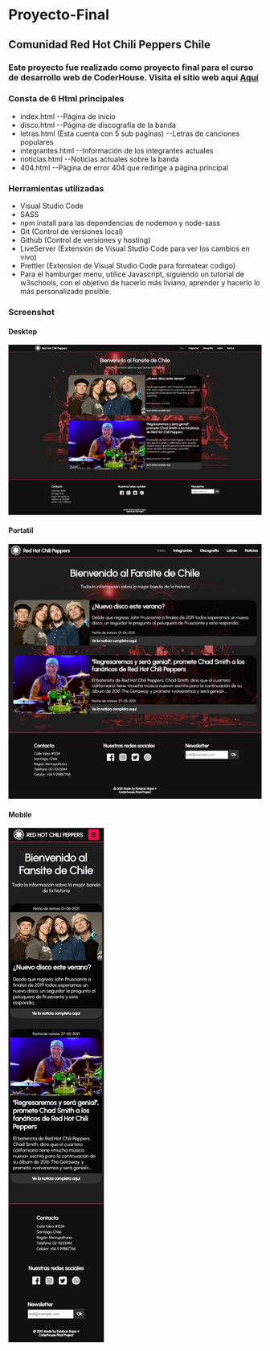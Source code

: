 # Proyecto-Final
## Comunidad Red Hot Chili Peppers Chile

### Este proyecto fue realizado como proyecto final para el curso de desarrollo web de CoderHouse. Visita el sitio web aqui [Aquí](https://istvian.github.io/Proyecto-Final/)

### Consta de 6 Html principales
- index.html --Página de inicio
- disco.html --Página de discografía de la banda
- letras.html (Esta cuenta con 5 sub paginas) --Letras de canciones populares
- integrantes.html --Información de los integrantes actuales
- noticias.html --Noticias actuales sobre la banda
- 404.html --Página de error 404 que redirige a página principal

### Herramientas utilizadas
- Visual Studio Code
- SASS
- npm install para las dependencias de nodemon y node-sass
- Git (Control de versiones local)
- Github (Control de versiones y hosting)
- LiveServer (Extension de Visual Studio Code para ver los cambios en vivo)
- Prettier (Extension de Visual Studio Code para formatear codigo)
- Para el hamburger menu, utilice Javascript, siguiendo un tutorial de w3schools, con el objetivo de hacerlo más liviano, aprender y hacerlo lo más personalizado posible.

### Screenshot

#### Desktop
![Página principal Desktop](https://raw.githubusercontent.com/istvian/Proyecto-Final/master/readme-content/index-desktop.jpeg)

#### Portatil
![Página principal Portatil](https://raw.githubusercontent.com/istvian/Proyecto-Final/master/readme-content/index-portatil.jpeg)

#### Mobile
![Página principal Mobile](https://raw.githubusercontent.com/istvian/Proyecto-Final/master/readme-content/index-mobile.jpeg)

